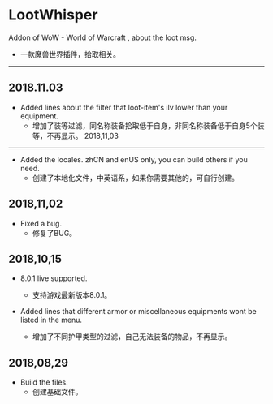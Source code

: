 # LootWhisper

Addon of WoW - World of Warcraft , about the loot msg.
  * 一款魔兽世界插件，拾取相关。
-----
2018.11.03
-----
* Added lines about the filter that loot-item's ilv lower than your equipment.
  * 增加了装等过滤，同名称装备拾取低于自身，非同名称装备低于自身5个装等，不再显示。
2018,11,03
-----
  * Added the locales. zhCN and enUS only, you can build others if you need.
    * 创建了本地化文件，中英语系，如果你需要其他的，可自行创建。

2018,11,02
-----
  * Fixed a bug.
    * 修复了BUG。

2018,10,15
-----
  * 8.0.1 live supported.
    * 支持游戏最新版本8.0.1。

  * Added lines that different armor or miscellaneous equipments wont be listed in the menu. 
    * 增加了不同护甲类型的过滤，自己无法装备的物品，不再显示。

2018,08,29 
-----
  * Build the files.
    * 创建基础文件。

